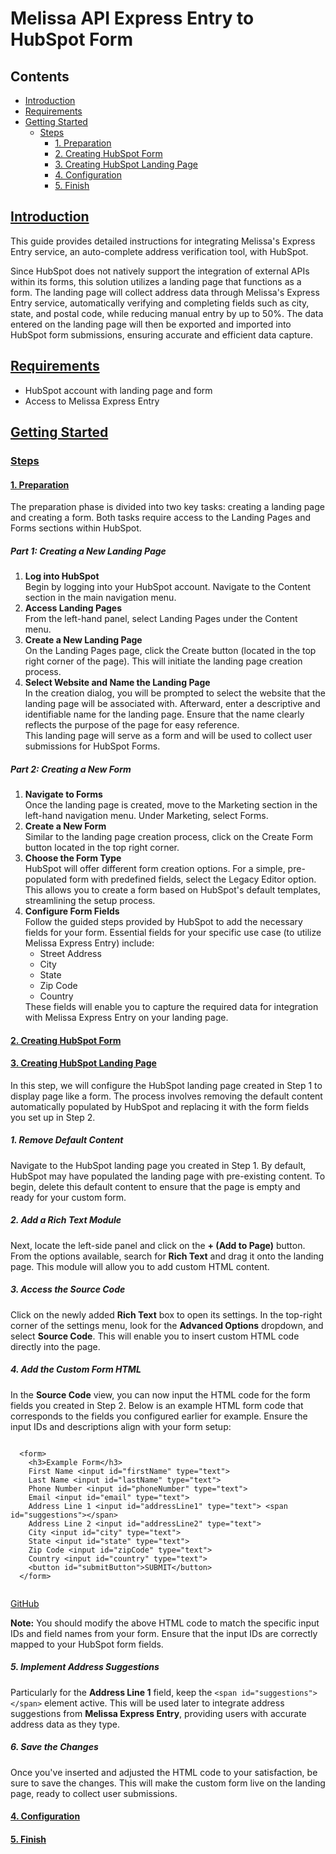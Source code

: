 <h1> Melissa API Express Entry to HubSpot Form </h1>

<section>
<div>
  <h2> Contents </h2>
</div>
<nav aria-label="Page">
<ul class="visible nav section-nav flex-column">
<li class="toc-h2 nav-item toc-entry"><a class="reference internal nav-link" href="#introduction">Introduction</a></li>
<li class="toc-h2 nav-item toc-entry"><a class="reference internal nav-link" href="#requirements">Requirements</a></li>
<li class="toc-h2 nav-item toc-entry"><a class="reference internal nav-link" href="#getting-started">Getting Started</a><ul class="nav section-nav flex-column">
<li class="toc-h3 nav-item toc-entry"><a class="reference internal nav-link" href="#steps">Steps</a><ul class="nav section-nav flex-column">
<li class="toc-h4 nav-item toc-entry"><a class="reference internal nav-link" href="#step1">1. Preparation</a></li>
<li class="toc-h4 nav-item toc-entry"><a class="reference internal nav-link" href="#step2">2. Creating HubSpot Form</a></li>
<li class="toc-h4 nav-item toc-entry"><a class="reference internal nav-link" href="#step3">3. Creating HubSpot Landing Page</a></li>
<li class="toc-h4 nav-item toc-entry"><a class="reference internal nav-link" href="#step4">4. Configuration</a></li>
<li class="toc-h4 nav-item toc-entry"><a class="reference internal nav-link" href="#step5">5. Finish</a></li>
</ul>
</section>
  
<section id="introduction">
<h2><a class="toc-backref" href="#id11" role="doc-backlink">Introduction</a><a class="headerlink" href="#introduction" title="Link to this heading"></a></h2>
<p>This guide provides detailed instructions for integrating Melissa's Express Entry service, an auto-complete address verification tool, with HubSpot. </p>
<o>Since HubSpot does not natively support the integration of external APIs within its forms, this solution utilizes a landing page that functions as a form. 
The landing page will collect address data through Melissa's Express Entry service, automatically verifying and completing fields such as city, state, and postal code, while reducing manual entry by up to 50%.
The data entered on the landing page will then be exported and imported into HubSpot form submissions, ensuring accurate and efficient data capture.</p>

</section>

<section id="requirements">
<h2><a class="toc-backref" href="#id11" role="doc-backlink">Requirements</a><a class="headerlink" href="#requirements" title="Link to this heading"></a></h2>
<ul>
  <li>HubSpot account with landing page and form</li>
  <li>Access to Melissa Express Entry</li>
</ul>
</section>

<section id="getting-started">
<h2><a class="toc-backref" href="#id13" role="doc-backlink">Getting Started</a><a class="headerlink" href="#getting-started" title="Link to this heading"></a></h2>
  
<section id="steps">
<h3><a class="toc-backref" href="#id14" role="doc-backlink">Steps</a><a class="headerlink" href="#steps" title="Link to this heading"></a></h3>

<section id="step1">
  <h4><a class="toc-backref" href="#id15" role="doc-backlink">1. Preparation</a><a class="headerlink" href="#step1" title="Link to this heading"></a></h4>

  <p>The preparation phase is divided into two key tasks: creating a landing page and creating a form. Both tasks require access to the Landing Pages and Forms sections within HubSpot.</p>

  <h5>Part 1: Creating a New Landing Page</h5>
  <ol>
    <li><strong>Log into HubSpot</strong><br>
      Begin by logging into your HubSpot account. Navigate to the Content section in the main navigation menu.
    </li>
    <li><strong>Access Landing Pages</strong><br>
      From the left-hand panel, select Landing Pages under the Content menu.
    </li>
    <li><strong>Create a New Landing Page</strong><br>
      On the Landing Pages page, click the Create button (located in the top right corner of the page). This will initiate the landing page creation process.
    </li>
    <li><strong>Select Website and Name the Landing Page</strong><br>
      In the creation dialog, you will be prompted to select the website that the landing page will be associated with. Afterward, enter a descriptive and identifiable name for the landing page. Ensure that the name clearly reflects the purpose of the page for easy reference.<br>
      This landing page will serve as a form and will be used to collect user submissions for HubSpot Forms.
    </li>
  </ol>

  <h5>Part 2: Creating a New Form</h5>
  <ol>
    <li><strong>Navigate to Forms</strong><br>
      Once the landing page is created, move to the Marketing section in the left-hand navigation menu. Under Marketing, select Forms.
    </li>
    <li><strong>Create a New Form</strong><br>
      Similar to the landing page creation process, click on the Create Form button located in the top right corner.
    </li>
    <li><strong>Choose the Form Type</strong><br>
      HubSpot will offer different form creation options. For a simple, pre-populated form with predefined fields, select the Legacy Editor option. This allows you to create a form based on HubSpot's default templates, streamlining the setup process.
    </li>
    <li><strong>Configure Form Fields</strong><br>
      Follow the guided steps provided by HubSpot to add the necessary fields for your form. Essential fields for your specific use case (to utilize Melissa Express Entry) include:
      <ul>
        <li>Street Address</li>
        <li>City</li>
        <li>State</li>
        <li>Zip Code</li>
        <li>Country</li>
      </ul>
      These fields will enable you to capture the required data for integration with Melissa Express Entry on your landing page.
    </li>
  </ol>
</section>

<section id="step2">
<h4><a class="toc-backref" href="#id15" role="doc-backlink">2. Creating HubSpot Form</a><a class="headerlink" href="#step2" title="Link to this heading"></a></h4>

</section>

<section id="step3">
  <h4><a class="toc-backref" href="#id15" role="doc-backlink">3. Creating HubSpot Landing Page</a><a class="headerlink" href="#step3" title="Link to this heading"></a></h4>

  <p>In this step, we will configure the HubSpot landing page created in Step 1 to display page like a form. The process involves removing the default content automatically populated by HubSpot and replacing it with the form fields you set up in Step 2.</p>

  <h5>1. Remove Default Content</h5>
  <p>Navigate to the HubSpot landing page you created in Step 1. By default, HubSpot may have populated the landing page with pre-existing content. To begin, delete this default content to ensure that the page is empty and ready for your custom form.</p>

  <h5>2. Add a Rich Text Module</h5>
  <p>Next, locate the left-side panel and click on the <strong>+ (Add to Page)</strong> button. From the options available, search for <strong>Rich Text</strong> and drag it onto the landing page. This module will allow you to add custom HTML content.</p>

  <h5>3. Access the Source Code</h5>
  <p>Click on the newly added <strong>Rich Text</strong> box to open its settings. In the top-right corner of the settings menu, look for the <strong>Advanced Options</strong> dropdown, and select <strong>Source Code</strong>. This will enable you to insert custom HTML code directly into the page.</p>

  <h5>4. Add the Custom Form HTML</h5>
  <p>In the <strong>Source Code</strong> view, you can now input the HTML code for the form fields you created in Step 2. Below is an example HTML form code that corresponds to the fields you configured earlier for example. Ensure the input IDs and descriptions align with your form setup:</p>

  <pre><code>
  &lt;form&gt;
    &lt;h3&gt;Example Form&lt;/h3&gt;
    First Name &lt;input id="firstName" type="text"&gt; 
    Last Name &lt;input id="lastName" type="text"&gt; 
    Phone Number &lt;input id="phoneNumber" type="text"&gt; 
    Email &lt;input id="email" type="text"&gt; 
    Address Line 1 &lt;input id="addressLine1" type="text"&gt; &lt;span id="suggestions"&gt;&lt;/span&gt; 
    Address Line 2 &lt;input id="addressLine2" type="text"&gt; 
    City &lt;input id="city" type="text"&gt; 
    State &lt;input id="state" type="text"&gt; 
    Zip Code &lt;input id="zipCode" type="text"&gt; 
    Country &lt;input id="country" type="text"&gt; 
    &lt;button id="submitButton"&gt;SUBMIT&lt;/button&gt;
  &lt;/form&gt;
  </code></pre>
  <a href="https://github.com/iankimm/HubspotDoc/blob/main/richtext.html">GitHub</a>
  <p><strong>Note:</strong> You should modify the above HTML code to match the specific input IDs and field names from your form. Ensure that the input IDs are correctly mapped to your HubSpot form fields.</p>
  
  <h5>5. Implement Address Suggestions</h5>
  <p>Particularly for the <strong>Address Line 1</strong> field, keep the <code>&lt;span id="suggestions"&gt;&lt;/span&gt;</code> element active. This will be used later to integrate address suggestions from <strong>Melissa Express Entry</strong>, providing users with accurate address data as they type.</p>

  <h5>6. Save the Changes</h5>
  <p>Once you've inserted and adjusted the HTML code to your satisfaction, be sure to save the changes. This will make the custom form live on the landing page, ready to collect user submissions.</p>

</section>

<section id="step4">
<h4><a class="toc-backref" href="#id15" role="doc-backlink">4. Configuration</a><a class="headerlink" href="#step4" title="Link to this heading"></a></h4>

</section>

<section id="step5">
<h4><a class="toc-backref" href="#id15" role="doc-backlink">5. Finish</a><a class="headerlink" href="#step5" title="Link to this heading"></a></h4>

</section>
  
</section>

</section>
